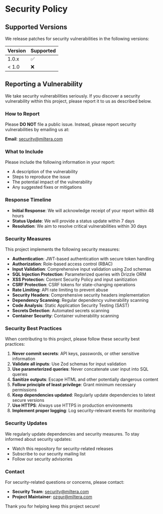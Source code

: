 # Security Policy

## Supported Versions

We release patches for security vulnerabilities in the following versions:

| Version | Supported          |
| ------- | ------------------ |
| 1.0.x   | :white_check_mark: |
| < 1.0   | :x:                |

## Reporting a Vulnerability

We take security vulnerabilities seriously. If you discover a security vulnerability within this project, please report it to us as described below.

### How to Report

Please **DO NOT** file a public issue. Instead, please report security vulnerabilities by emailing us at:

**Email**: security@miltera.com

### What to Include

Please include the following information in your report:

- A description of the vulnerability
- Steps to reproduce the issue
- The potential impact of the vulnerability
- Any suggested fixes or mitigations

### Response Timeline

- **Initial Response**: We will acknowledge receipt of your report within 48 hours
- **Status Update**: We will provide a status update within 7 days
- **Resolution**: We aim to resolve critical vulnerabilities within 30 days

### Security Measures

This project implements the following security measures:

- **Authentication**: JWT-based authentication with secure token handling
- **Authorization**: Role-based access control (RBAC)
- **Input Validation**: Comprehensive input validation using Zod schemas
- **SQL Injection Protection**: Parameterized queries with Drizzle ORM
- **XSS Protection**: Content Security Policy and input sanitization
- **CSRF Protection**: CSRF tokens for state-changing operations
- **Rate Limiting**: API rate limiting to prevent abuse
- **Security Headers**: Comprehensive security headers implementation
- **Dependency Scanning**: Regular dependency vulnerability scanning
- **Code Analysis**: Static Application Security Testing (SAST)
- **Secrets Detection**: Automated secrets scanning
- **Container Security**: Container vulnerability scanning

### Security Best Practices

When contributing to this project, please follow these security best practices:

1. **Never commit secrets**: API keys, passwords, or other sensitive information
2. **Validate all inputs**: Use Zod schemas for input validation
3. **Use parameterized queries**: Never concatenate user input into SQL queries
4. **Sanitize outputs**: Escape HTML and other potentially dangerous content
5. **Follow principle of least privilege**: Grant minimum necessary permissions
6. **Keep dependencies updated**: Regularly update dependencies to latest secure versions
7. **Use HTTPS**: Always use HTTPS in production environments
8. **Implement proper logging**: Log security-relevant events for monitoring

### Security Updates

We regularly update dependencies and security measures. To stay informed about security updates:

- Watch this repository for security-related releases
- Subscribe to our security mailing list
- Follow our security advisories

### Contact

For security-related questions or concerns, please contact:

- **Security Team**: security@miltera.com
- **Project Maintainer**: ozgur@miltera.com

Thank you for helping keep this project secure!